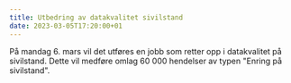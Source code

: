 ```yaml
---
title: Utbedring av datakvalitet sivilstand 
date: 2023-03-05T17:20:00+01
---
```

På mandag 6. mars vil det utføres en jobb som retter opp i datakvalitet på sivilstand. Dette vil medføre omlag 60 000 hendelser av typen "Enring på sivilstand".
